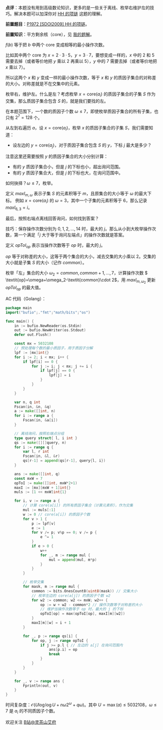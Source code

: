 **点评**：本题没有用到高级数论知识，更多的是一些关于离线、枚举右维护左的技巧。解决本题可以加深你对 [HH 的项链](https://www.luogu.com.cn/problem/P1972) 这题的理解。

**前置题目**：[P1972 [SDOI2009] HH 的项链](https://www.luogu.com.cn/problem/P1972)。

**前置知识**：平方剩余核（core），见 [我的题解](https://leetcode.cn/problems/sum-of-perfect-square-ancestors/solution/ping-fang-sheng-yu-he-mei-ju-you-wei-hu-bfyxy/)。

$f(b)$ 等于把 $b$ 中两个 core 变成相等的最小操作次数。

比如其中两个 core 为 $x=2\cdot 3\cdot 5$，$y=3\cdot 7$，要想变成一样的，$x$ 中的 $2$ 和 $5$ 需要去掉（或者等价地把 $y$ 乘以 $2$ 再乘以 $5$），$y$ 中的 $7$ 需要去掉（或者等价地把 $x$ 乘以 $7$）。

所以这两个 $x$ 和 $y$ 变成一样的最小操作次数，等于 $x$ 和 $y$ 的质因子集合的对称差的大小。对称差就是不在交集中的元素。

枚举右，维护左。什么是左？考虑枚举 $x=\text{core}(a_i)$ 的质因子集合的子集 $S$ 作为交集，那么质因子集合包含 $S$ 的，就是我们要找的左。

在本题范围下，一个数的质因子个数 $\omega\le 7$，即使枚举质因子集合的所有子集，也只有 $2^7=128$ 个。

从左到右遍历 $a$，设 $x=\text{core}(a_i)$，枚举 $x$ 的质因子集合的子集 $S$，我们需要知道：

- 设左边的 $y=\text{core}(a_j)$，对于质因子集合包含 $S$ 的 $y$，下标 $j$ 最大是多少？

注意这里还需要按照 $y$ 的质因子集合的大小分别计算：

- 有的 $y$ 质因子集合小，但是 $j$ 的下标也小，超出询问范围。
- 有的 $y$ 质因子集合大，但是 $j$ 的下标也大，在询问范围中。

如何抉择？$\omega\le 7$，枚举。

定义 $\textit{maxI}_{m,\omega}$ 表示子集 $S$ 的元素积等于 $m$，且原集合的大小等于 $\omega$ 的最大下标。
例如 $x=\text{core}(a_i)$ 的 $\omega=3$，其中一个子集的元素积等于 $6$，那么记录 $\textit{maxI}_{6,3}=i$。

最后，按照右端点离线回答询问，如何找到答案？

技巧：保存操作次数分别为 $0,1,2,\ldots,14$ 时，最大的 $j$。那么从小到大枚举操作次数，第一个满足「$j$ 大于等于询问左端点」的操作次数就是答案。

定义 $\textit{opToI}_{\textit{op}}$ 表示当操作次数等于 $\textit{op}$ 时，最大的 $j$。

$\textit{op}$ 等于对称差的大小，这等于两个集合的大小，减去交集的大小乘以 $2$。交集的大小就是子集 $S$ 的大小（记作 $\textit{common}$）。

枚举「左」集合的大小 $\omega_2=\textit{common},\textit{common}+1,\ldots,7$，计算操作次数 $ \textit{op}=\omega+\omega_2-\textit{common}\cdot 2$，用 $\textit{maxI}_{m,\omega_2}$ 更新 $\textit{opToI}_{\textit{op}}$ 的最大值。

AC 代码（Golang）：

```go
package main
import("bufio";."fmt";"math/bits";"os")

func main() {
	in := bufio.NewReader(os.Stdin)
	out := bufio.NewWriter(os.Stdout)
	defer out.Flush()

	const mx = 5032108
	// 预处理每个数的最小质因子，用于质因子分解
	lpf := [mx]int{}
	for i := 2; i < mx; i++ {
		if lpf[i] == 0 {
			for j := i; j < mx; j += i {
				if lpf[j] == 0 {
					lpf[j] = i
				}
			}
		}
	}

	var n, q int
	Fscan(in, &n, &q)
	a := make([]int, n)
	for i := range a {
		Fscan(in, &a[i])
	}

	// 离线询问，按照右端点分组
	type query struct{ l, i int }
	qs := make([][]query, n)
	for i := range q {
		var l, r int
		Fscan(in, &l, &r)
		qs[r-1] = append(qs[r-1], query{l, i})
	}

	ans := make([]int, q)
	const mxW = 7
	opToI := make([]int, mxW*2+1)
	maxI := [mx][mxW + 1]int{}
	muls := [1 << mxW]int{1}

	for i, v := range a {
		// 计算 core(a[i]) 的所有质因子集合（计算元素积），作为交集
		mul := muls[:1]
		w := 0 // core(a[i]) 的质因子个数
		for v > 1 {
			p := lpf[v]
			e := 1
			for v /= p; v%p == 0; v /= p {
				e ^= 1
			}
			if e > 0 {
				w++
				for _, m := range mul {
					mul = append(mul, m*p)
				}
			}
		}

		// 枚举交集
		for mask, m := range mul {
			common := bits.OnesCount8(uint8(mask)) // 交集大小
			// 枚举左边的 core(a[j]) 的质因子个数 w2
			for w2 := common; w2 <= mxW; w2++ {
				op := w + w2 - common*2 // 操作次数等于对称差的大小
				// 维护当操作次数等于 op 时，最大的 j 的下标
				opToI[op] = max(opToI[op], maxI[m][w2])
			}
			maxI[m][w] = i + 1
		}

		for _, p := range qs[i] {
			for op, j := range opToI {
				if j >= p.l { // 左边的 a[j] 在询问范围内
					ans[p.i] = op
					break
				}
			}
		}
	}

	for _, v := range ans {
		Fprintln(out, v)
	}
}
```

时间复杂度：$\mathcal{O}(U\log\log U + n\omega 2^{\omega}+q\omega)$。其中 $U=\max(a)\le 5032108$，$\omega\le 7$ 是 $a_i$ 的不同质因子个数。

欢迎关注 [B站@灵茶山艾府](https://space.bilibili.com/206214)
